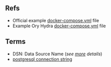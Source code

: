 ## Refs

- Official example [docker-compose.yml](https://github.com/ory/hydra/blob/master/quickstart.yml) file
- Example Ory Hydra [docker-compose.yml](https://github.com/yusufsyaifudin/oauth2-example-hydra/blob/master/docker-compose.yml) file


## Terms

- DSN: Data Source Name (*see [more](https://www.ory.sh/docs/self-hosted/deployment) details*)
- [postgresql connection string](https://stackoverflow.com/a/20722229/6940144) 